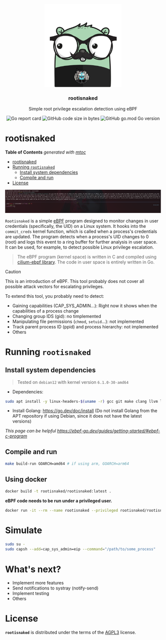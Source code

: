 <p align="center" >
    <img src="logo.png" alt="logo" width="250"/>
<h3 align="center">rootisnaked</h3>
<p align="center">Simple root privilege escalation detection using eBPF</p>
</p>

<p align="center" >
    <img alt="Go report card" src="https://goreportcard.com/badge/github.com/containerscrew/rootisnaked">
    <img alt="GitHub code size in bytes" src="https://img.shields.io/github/languages/code-size/containerscrew/rootisnaked">
    <img alt="GitHub go.mod Go version" src="https://img.shields.io/github/go-mod/go-version/containerscrew/rootisnaked">
</p>

# rootisnaked

<!-- START OF TOC !DO NOT EDIT THIS CONTENT MANUALLY-->
**Table of Contents**  *generated with [mtoc](https://github.com/containerscrew/mtoc)*
- [rootisnaked](#rootisnaked)
- [Running `rootisnaked`](#running-rootisnaked)
  - [Install system dependencies](#install-system-dependencies)
  - [Compile and run](#compile-and-run)
- [License](#license)
<!-- END OF TOC -->

![example](example.png)

`Rootisnaked` is a simple [eBPF](https://ebpf.io/) program designed to monitor changes in user credentials (specifically, the UID) on a Linux system. It hooks into the `commit_creds` kernel function, which is called when a process's credentials are updated. The program detects when a process's UID changes to 0 (root) and logs this event to a ring buffer for further analysis in user space.
It can be used, for example, to detect possible Linux privilege escalation.

> The eBPF program (kernel space) is written in C and compiled using [cilium-ebpf library](https://github.com/cilium/ebpf). The code in user space is entirely written in Go.

> [!CAUTION]
> This is an introduction of eBPF. This tool probably does not cover all possible attack vectors for escalating privileges.

To extend this tool, you probably need to detect:

- Gaining capabilities (CAP_SYS_ADMIN...): Right now it shows when the capabilities of a process change
- Changing group IDS (gid): no timplemented
- Manipulating file permissions (`chmod`, `setuid`...): not implemented
- Track parent process ID (ppid) and process hierarchy: not implemented
- Others

# Running `rootisnaked`

## Install system dependencies

> Tested on `debian12` with kernel version `6.1.0-30-amd64`

* Dependencies:

```bash
sudo apt install -y linux-headers-$(uname -r) gcc git make clang llvm libbpf-dev libbpf-tools bpftool bpftrace
```

* Install Golang: https://go.dev/doc/install (Do not install Golang from the APT repository if using Debian, since it does not have the latest versions)

*This page can be helpful https://ebpf-go.dev/guides/getting-started/#ebpf-c-program*

## Compile and run

```bash
make build-run GOARCH=amd64 # if using arm, GOARCH=arm64
```

## Using docker

```bash
docker build -t rootisnaked/rootisnaked:latest .
```

**eBPF code needs to be run under a privileged user.**

```bash
docker run -it --rm --name rootisnaked --privileged rootisnaked/rootisnaked:latest
```

# Simulate

```bash
sudo su - 
sudo capsh --add=cap_sys_admin=eip --command="/path/to/some_process"
```

# What's next?

- Implement more features
- Send notifications to systray (notify-send)
- Implement testing
- Others

# License

**`rootisnaked`** is distributed under the terms of the [AGPL3](./LICENSE) license.
